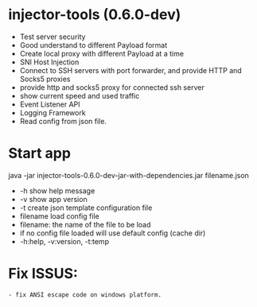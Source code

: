 # injector-tools (0.6.0-dev)


 - Test server security
 - Good understand to different Payload format
 - Create local proxy with different Payload at a time
 - SNI Host Injection
 - Connect to SSH servers with port forwarder, and provide HTTP and Socks5 proxies
 - provide http and socks5 proxy for connected ssh server
 - show current speed and used traffic
 - Event Listener API
 - Logging Framework
 - Read config from json file. 


# Start app
java -jar injector-tools-0.6.0-dev-jar-with-dependencies.jar filename.json

 - -h	show help message
 - -v	show app version
 - -t 	create json template configuration file
 - filename	load config file
 - filename:	the name of the file to be load
 - if no config file loaded will use default config (cache dir)
 - -h:help,	-v:version,	-t:temp
 
# Fix ISSUS:
	- fix ANSI escape code on windows platform. 
 
